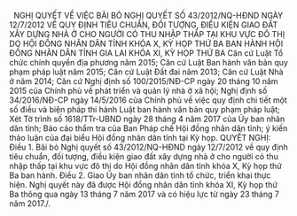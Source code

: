 <jsontable name="bang_0"> </jsontable>
 
NGHỊ QUYẾT
VỀ
VIỆC BÃI BỎ NGHỊ QUYẾT SỐ 43/2012/NQ-HĐND NGÀY 12/7/2012 VỀ QUY ĐỊNH TIÊU
CHUẨN, ĐỐI TƯỢNG, ĐIỀU KIỆN GIAO ĐẤT XÂY DỰNG NHÀ Ở CHO NGƯỜI CÓ THU NHẬP THẤP
TẠI KHU VỰC ĐÔ THỊ DO HỘI ĐỒNG NHÂN DÂN TỈNH KHÓA X, KỲ HỌP THỨ BA BAN HÀNH
HỘI ĐỒNG NHÂN DÂN TỈNH GIA LAI 
KHÓA XI, KỲ HỌP THỨ BA
Căn cứ Luật Tổ chức chính quyền
địa phương năm 2015;
Căn cứ Luật Ban hành văn bản quy
phạm pháp luật năm 2015;
Căn cứ Luật Đất đai năm 2013;
Căn cứ Luật Nhà ở năm 2014;
Căn cứ Nghị định số 100/2015/NĐ-CP
ngày 20 tháng 10 năm 2015 của Chính phủ về phát triển và quản lý nhà ở xã hội;
Nghị định số 34/2016/NĐ-CP ngày 14/5/2016 của Chính phủ về việc quy định chi
tiết một số điều và biện pháp thi hành Luật ban hành văn bản quy phạm pháp luật;
Xét Tờ trình số 1618/TTr-UBND ngày 28 tháng 4 năm 2017 của Ủy ban nhân dân tỉnh; Báo cáo
thẩm tra của Ban Pháp chế Hội đồng nhân dân tỉnh; ý kiến thảo luận của đại biểu Hội đồng nhân dân tỉnh tại Kỳ họp.
QUYẾT NGHỊ:
Điều 1. Bãi
bỏ Nghị quyết số 43/2012/NQ-HĐND ngày 12/7/2012 về quy định tiêu chuẩn, đối tượng, điều kiện giao đất xây dựng nhà ở cho người có thu nhập thấp
tại khu vực đô thị do Hội đồng nhân dân tỉnh khóa X, Kỳ họp thứ Ba ban hành.
Điều 2. Giao
Ủy ban nhân dân tỉnh tổ chức, triển khai thực hiện.
Nghị quyết này đã được Hội đồng nhân
dân tỉnh khóa XI, Kỳ họp thứ Ba thông qua ngày 13 tháng 7 năm 2017 và có hiệu
lực từ ngày 23 tháng 7 năm 2017./.
 
<jsontable name="bang_1"> </jsontable>